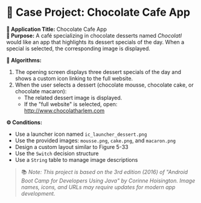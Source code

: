 # 🍫 Case Project: Chocolate Cafe App

**📝 Application Title:** Chocolate Cafe App  
**🎯 Purpose:** A café specializing in chocolate desserts named *Chocolatl* would like an app that highlights its dessert specials of the day. When a special is selected, the corresponding image is displayed.

**🧠 Algorithms:**  
1. The opening screen displays three dessert specials of the day and shows a custom icon linking to the full website.  
2. When the user selects a dessert (chocolate mousse, chocolate cake, or chocolate macaron):  
   - The related dessert image is displayed.  
   - If the "full website" is selected, open: http://www.chocolatharlem.com

**⚙️ Conditions:**  
- Use a launcher icon named `ic_launcher_dessert.png`  
- Use the provided images: `mousse.png`, `cake.png`, and `macaron.png`  
- Design a custom layout similar to Figure 5-33  
- Use the `Switch` decision structure  
- Use a `String` table to manage image descriptions

> 📚 *Note: This project is based on the 3rd edition (2016) of "Android Boot Camp for Developers Using Java" by Corinne Hoisington. Image names, icons, and URLs may require updates for modern app development.*
